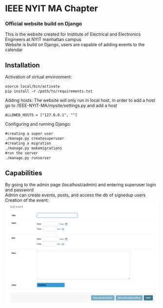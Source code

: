 # IEEE NYIT MA Chapter
<h3> Official website build on Django </h3>
This is the website created
for Institute of Electrical and Electronics Engineers at NYIT manhattan campus <br/>
Website is build on Django, users are capable of adding events to the calendar <br/>

Installation
-----------------------------------------
Activation of virtual environment:
```
source local/bin/activate
pip install -r /path/to/requirements.txt
```
Adding hosts:
The website will only run in local host, in order to add a host
go to /IEEE-NYIT-MA/mysite/settings.py and add a host
```
ALLOWED_HOSTS = ["127.0.0.1", ""]
```
Configuring and running Django:
```
#creating a super user
./manage.py createsuperuser 
#creating a migration
./manage.py makemigrations
#run the server
./manage.py runserver
```
Capabilities
-----------------------------------------
By going to the admin page (localhost/admin) and entering superuser login and password </br>
Admin can create events, posts, and access the db of signedup users </br>
Creation of the event:</br>
![alt tag](https://github.com/Denisolt/acm/blob/master/page2.png?raw=true)</br>

